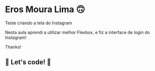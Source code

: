 # Eros Moura Lima 🙃

Teste criando a tela do Instagram 

Nesta aula aprendi a utilizar melhor Flexbox, e fiz a interface de login do Instagram! 

Thanks!

## 🚀 Let's code! 🚀
